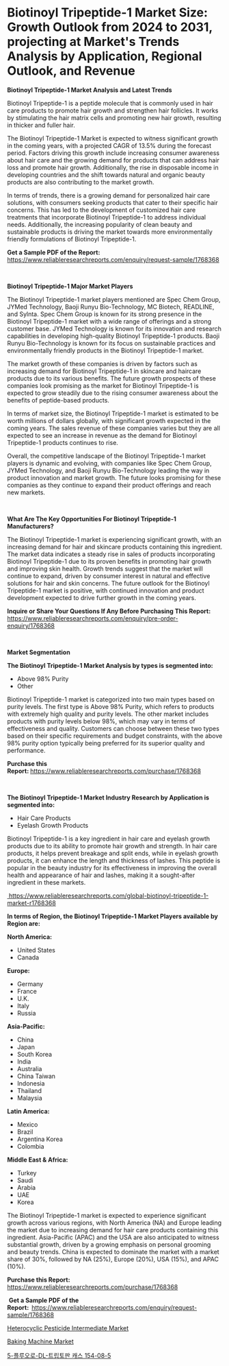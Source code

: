 <p><h1>Biotinoyl Tripeptide-1 Market Size: Growth Outlook from 2024 to 2031, projecting at Market's Trends Analysis by Application, Regional Outlook, and Revenue</h1></p><p><strong>Biotinoyl Tripeptide-1 Market Analysis and Latest Trends</strong></p>
<p><p>Biotinoyl Tripeptide-1 is a peptide molecule that is commonly used in hair care products to promote hair growth and strengthen hair follicles. It works by stimulating the hair matrix cells and promoting new hair growth, resulting in thicker and fuller hair.</p><p>The Biotinoyl Tripeptide-1 Market is expected to witness significant growth in the coming years, with a projected CAGR of 13.5% during the forecast period. Factors driving this growth include increasing consumer awareness about hair care and the growing demand for products that can address hair loss and promote hair growth. Additionally, the rise in disposable income in developing countries and the shift towards natural and organic beauty products are also contributing to the market growth.</p><p>In terms of trends, there is a growing demand for personalized hair care solutions, with consumers seeking products that cater to their specific hair concerns. This has led to the development of customized hair care treatments that incorporate Biotinoyl Tripeptide-1 to address individual needs. Additionally, the increasing popularity of clean beauty and sustainable products is driving the market towards more environmentally friendly formulations of Biotinoyl Tripeptide-1.</p></p>
<p><strong>Get a Sample PDF of the Report:&nbsp;</strong> <a href="https://www.reliableresearchreports.com/enquiry/request-sample/1768368">https://www.reliableresearchreports.com/enquiry/request-sample/1768368</a></p>
<p>&nbsp;</p>
<p><strong>Biotinoyl Tripeptide-1 Major Market Players</strong></p>
<p><p>The Biotinoyl Tripeptide-1 market players mentioned are Spec Chem Group, JYMed Technology, Baoji Runyu Bio-Technology, MC Biotech, READLINE, and Sylnta. Spec Chem Group is known for its strong presence in the Biotinoyl Tripeptide-1 market with a wide range of offerings and a strong customer base. JYMed Technology is known for its innovation and research capabilities in developing high-quality Biotinoyl Tripeptide-1 products. Baoji Runyu Bio-Technology is known for its focus on sustainable practices and environmentally friendly products in the Biotinoyl Tripeptide-1 market.</p><p>The market growth of these companies is driven by factors such as increasing demand for Biotinoyl Tripeptide-1 in skincare and haircare products due to its various benefits. The future growth prospects of these companies look promising as the market for Biotinoyl Tripeptide-1 is expected to grow steadily due to the rising consumer awareness about the benefits of peptide-based products.</p><p>In terms of market size, the Biotinoyl Tripeptide-1 market is estimated to be worth millions of dollars globally, with significant growth expected in the coming years. The sales revenue of these companies varies but they are all expected to see an increase in revenue as the demand for Biotinoyl Tripeptide-1 products continues to rise.</p><p>Overall, the competitive landscape of the Biotinoyl Tripeptide-1 market players is dynamic and evolving, with companies like Spec Chem Group, JYMed Technology, and Baoji Runyu Bio-Technology leading the way in product innovation and market growth. The future looks promising for these companies as they continue to expand their product offerings and reach new markets.</p></p>
<p>&nbsp;</p>
<p><strong>What Are The Key Opportunities For Biotinoyl Tripeptide-1 Manufacturers?</strong></p>
<p><p>The Biotinoyl Tripeptide-1 market is experiencing significant growth, with an increasing demand for hair and skincare products containing this ingredient. The market data indicates a steady rise in sales of products incorporating Biotinoyl Tripeptide-1 due to its proven benefits in promoting hair growth and improving skin health. Growth trends suggest that the market will continue to expand, driven by consumer interest in natural and effective solutions for hair and skin concerns. The future outlook for the Biotinoyl Tripeptide-1 market is positive, with continued innovation and product development expected to drive further growth in the coming years.</p></p>
<p><strong>Inquire or Share Your Questions If Any Before Purchasing This Report:</strong> <a href="https://www.reliableresearchreports.com/enquiry/pre-order-enquiry/1768368">https://www.reliableresearchreports.com/enquiry/pre-order-enquiry/1768368</a></p>
<p>&nbsp;</p>
<p><strong>Market Segmentation</strong></p>
<p><strong>The Biotinoyl Tripeptide-1 Market Analysis by types is segmented into:</strong></p>
<p><ul><li>Above 98% Purity</li><li>Other</li></ul></p>
<p><p>Biotinoyl Tripeptide-1 market is categorized into two main types based on purity levels. The first type is Above 98% Purity, which refers to products with extremely high quality and purity levels. The other market includes products with purity levels below 98%, which may vary in terms of effectiveness and quality. Customers can choose between these two types based on their specific requirements and budget constraints, with the above 98% purity option typically being preferred for its superior quality and performance.</p></p>
<p><strong>Purchase this Report:&nbsp;</strong><a href="https://www.reliableresearchreports.com/purchase/1768368">https://www.reliableresearchreports.com/purchase/1768368</a></p>
<p>&nbsp;</p>
<p><strong>The Biotinoyl Tripeptide-1 Market Industry Research by Application is segmented into:</strong></p>
<p><ul><li>Hair Care Products</li><li>Eyelash Growth Products</li></ul></p>
<p><p>Biotinoyl Tripeptide-1 is a key ingredient in hair care and eyelash growth products due to its ability to promote hair growth and strength. In hair care products, it helps prevent breakage and split ends, while in eyelash growth products, it can enhance the length and thickness of lashes. This peptide is popular in the beauty industry for its effectiveness in improving the overall health and appearance of hair and lashes, making it a sought-after ingredient in these markets.</p></p>
<p><a href="https://www.reliableresearchreports.com/global-biotinoyl-tripeptide-1-market-r1768368">&nbsp;https://www.reliableresearchreports.com/global-biotinoyl-tripeptide-1-market-r1768368</a></p>
<p><strong>In terms of Region, the Biotinoyl Tripeptide-1 Market Players available by Region are:</strong></p>
<p>
    <p> <strong> North America: </strong>
        <ul>
            <li>United States</li>
            <li>Canada</li>
        </ul>
        </p> 
    <p> <strong> Europe: </strong>
        <ul>
            <li>Germany</li>
            <li>France</li>
            <li>U.K.</li>
            <li>Italy</li>
            <li>Russia</li>
        </ul>
        </p> 
    <p> <strong> Asia-Pacific: </strong>
        <ul>
            <li>China</li>
            <li>Japan</li>
            <li>South Korea</li>
            <li>India</li>
            <li>Australia</li>
            <li>China Taiwan</li>
            <li>Indonesia</li>
            <li>Thailand</li>
            <li>Malaysia</li>
        </ul>
        </p> 
    <p> <strong> Latin America: </strong>
        <ul>
            <li>Mexico</li>
            <li>Brazil</li>
            <li>Argentina Korea</li>
            <li>Colombia</li>
        </ul>
        </p> 
    <p> <strong> Middle East & Africa: </strong>
        <ul>
            <li>Turkey</li>
            <li>Saudi</li>
            <li>Arabia</li>
            <li>UAE</li>
            <li>Korea</li>
        </ul>
    </p>
    </p>
<p><p>The Biotinoyl Tripeptide-1 market is expected to experience significant growth across various regions, with North America (NA) and Europe leading the market due to increasing demand for hair care products containing this ingredient. Asia-Pacific (APAC) and the USA are also anticipated to witness substantial growth, driven by a growing emphasis on personal grooming and beauty trends. China is expected to dominate the market with a market share of 30%, followed by NA (25%), Europe (20%), USA (15%), and APAC (10%).</p></p>
<p><strong>Purchase this Report: </strong><a href="https://www.reliableresearchreports.com/purchase/1768368">https://www.reliableresearchreports.com/purchase/1768368</a></p>
<p>&nbsp;<strong>Get a Sample PDF of the Report:&nbsp;&nbsp;</strong><a href="https://www.reliableresearchreports.com/enquiry/request-sample/1768368">https://www.reliableresearchreports.com/enquiry/request-sample/1768368</a></p>
<p><strong></strong></p>
<p><p><a href="https://github.com/angeliabkratze/Market-Research-Report-List-1/blob/main/heterocyclic-pesticide-intermediate-market.md">Heterocyclic Pesticide Intermediate Market</a></p><p><a href="https://view.publitas.com/reportprime-1/baking-machine-market-size-is-growing-at-cagr-of-5-8-and-this-report-covers-analysis-by-type-application-growth-and-forecast-2024-2031/">Baking Machine Market</a></p><p><a href="https://github.com/joannescott9078/Market-Research-Report-List-1/blob/main/5520897143045.md">5-플루오로-DL-트립토판 캐스 154-08-5</a></p></p>